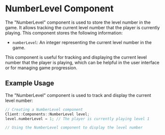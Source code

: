 # NumberLevel Component

The "NumberLevel" component is used to store the level number in the game. It allows tracking the current level number that the player is currently playing. This component stores the following information:

- `numberLevel`: An integer representing the current level number in the game.

This component is useful for tracking and displaying the current level number that the player is playing, which can be helpful in the user interface or for managing game progression.

## Example Usage

The "NumberLevel" component is used to track and display the current level number:

```cpp
// Creating a NumberLevel component
Client::Components::NumberLevel level;
level.numberLevel = 1; // The player is currently playing level 1

// Using the NumberLevel component to display the level number
```